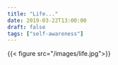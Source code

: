 ```yaml
---
title: "Life..."
date: 2019-03-22T13:00:00
draft: false
tags: ["self-awareness"]
---
```


{{< figure src="/images/life.jpg">}}